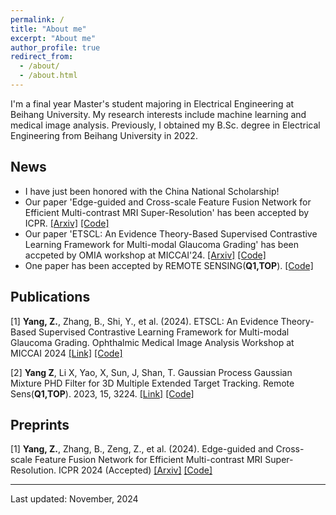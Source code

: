 ```yaml
---
permalink: /
title: "About me"
excerpt: "About me"
author_profile: true
redirect_from: 
  - /about/
  - /about.html
---
```


I'm a final year Master's student majoring in Electrical Engineering at Beihang University. My research interests include machine learning and medical image analysis. Previously, I obtained my B.Sc. degree in Electrical Engineering from Beihang University in 2022.

## News
* I have just been honored with the China National Scholarship!
* Our paper 'Edge-guided and Cross-scale Feature Fusion Network for Efficient Multi-contrast MRI Super-Resolution' has been accepted by ICPR. [[Arxiv]](https://arxiv.org/abs/2407.05307) [[Code]](https://github.com/zhiyuan-yang/Edge-Guided-Cross-Scale-MRI-Super-resolution)
* Our paper 'ETSCL: An Evidence Theory-Based Supervised Contrastive Learning Framework for Multi-modal Glaucoma Grading' has been accpeted by OMIA workshop at MICCAI'24. [[Arxiv]](https://arxiv.org/abs/2407.14230) [[Code]](https://github.com/master-Shix/ETSCL)
* One paper has been accepted by REMOTE SENSING(**Q1,TOP**). [[Code]](https://github.com/zhiyuan-yang/GP_GGIW_PHD_Filter)

## Publications
[1] **Yang, Z.**, Zhang, B., Shi, Y., et al. (2024). ETSCL: An Evidence Theory-Based Supervised Contrastive Learning Framework for Multi-modal Glaucoma Grading. Ophthalmic Medical Image Analysis Workshop at MICCAI 2024 [[Link]](https://link.springer.com/chapter/10.1007/978-3-031-73119-8_2) [[Code]](https://github.com/master-Shix/ETSCL)

 [2] **Yang Z**, Li X, Yao, X, Sun, J, Shan, T. Gaussian Process Gaussian Mixture PHD Filter for 3D Multiple Extended Target Tracking. Remote Sens(**Q1,TOP**). 2023, 15, 3224. [[Link]](https://www.mdpi.com/2072-4292/15/13/3224) [[Code]](https://github.com/zhiyuan-yang/GP_GGIW_PHD_Filter)
 

## Preprints
[1] **Yang, Z.**, Zhang, B., Zeng, Z., et al. (2024). Edge-guided and Cross-scale Feature Fusion Network for Efficient Multi-contrast MRI Super-Resolution. ICPR 2024 (Accepted) [[Arxiv]](https://arxiv.org/abs/2407.05307) [[Code]](https://github.com/zhiyuan-yang/Edge-Guided-Cross-Scale-MRI-Super-resolution)

-------------------
Last updated: November, 2024
